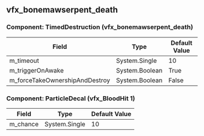 ## vfx_bonemawserpent_death

### Component: TimedDestruction (vfx_bonemawserpent_death)

|Field|Type|Default Value|
|---|---|---|
|m_timeout|System.Single|10|
|m_triggerOnAwake|System.Boolean|True|
|m_forceTakeOwnershipAndDestroy|System.Boolean|False|

### Component: ParticleDecal (vfx_BloodHit 1)

|Field|Type|Default Value|
|---|---|---|
|m_chance|System.Single|10|

